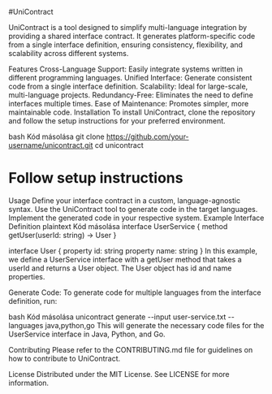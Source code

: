 #UniContract

UniContract is a tool designed to simplify multi-language integration by providing a shared interface contract. It generates platform-specific code from a single interface definition, ensuring consistency, flexibility, and scalability across different systems.

Features
Cross-Language Support: Easily integrate systems written in different programming languages.
Unified Interface: Generate consistent code from a single interface definition.
Scalability: Ideal for large-scale, multi-language projects.
Redundancy-Free: Eliminates the need to define interfaces multiple times.
Ease of Maintenance: Promotes simpler, more maintainable code.
Installation
To install UniContract, clone the repository and follow the setup instructions for your preferred environment.

bash
Kód másolása
git clone https://github.com/your-username/unicontract.git
cd unicontract
# Follow setup instructions
Usage
Define your interface contract in a custom, language-agnostic syntax.
Use the UniContract tool to generate code in the target languages.
Implement the generated code in your respective system.
Example Interface Definition
plaintext
Kód másolása
interface UserService {
  method getUser(userId: string) -> User
}

interface User {
  property id: string
  property name: string
}
In this example, we define a UserService interface with a getUser method that takes a userId and returns a User object. The User object has id and name properties.

Generate Code:
To generate code for multiple languages from the interface definition, run:

bash
Kód másolása
unicontract generate --input user-service.txt --languages java,python,go
This will generate the necessary code files for the UserService interface in Java, Python, and Go.

Contributing
Please refer to the CONTRIBUTING.md file for guidelines on how to contribute to UniContract.

License
Distributed under the MIT License. See LICENSE for more information.

